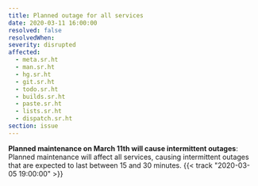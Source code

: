 ```yaml
---
title: Planned outage for all services
date: 2020-03-11 16:00:00
resolved: false
resolvedWhen:
severity: disrupted
affected:
  - meta.sr.ht
  - man.sr.ht
  - hg.sr.ht
  - git.sr.ht
  - todo.sr.ht
  - builds.sr.ht
  - paste.sr.ht
  - lists.sr.ht
  - dispatch.sr.ht
section: issue
---
```


**Planned maintenance on March 11th will cause intermittent outages**:
Planned maintenance will affect all services, causing intermittent outages that
are expected to last between 15 and 30 minutes.
{{< track "2020-03-05 19:00:00" >}}

